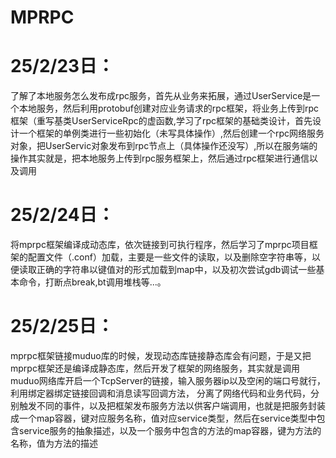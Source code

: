 # MPRPC

# 25/2/23日：
了解了本地服务怎么发布成rpc服务，首先从业务来拓展，通过UserService是一个本地服务，然后利用protobuf创建对应业务请求的rpc框架，将业务上传到rpc框架（重写基类UserServiceRpc的虚函数,学习了rpc框架的基础类设计，首先设计一个框架的单例类进行一些初始化（未写具体操作）,然后创建一个rpc网络服务对象，把UserServic对象发布到rpc节点上（具体操作还没写）,所以在服务端的操作其实就是，把本地服务上传到rpc服务框架上，然后通过rpc框架进行通信以及调用

# 25/2/24日：
将mprpc框架编译成动态库，依次链接到可执行程序，然后学习了mprpc项目框架的配置文件（.conf）加载，主要是一些文件的读取，以及删除空字符串等，以便读取正确的字符串以键值对的形式加载到map中，以及初次尝试gdb调试一些基本命令，打断点break,bt调用堆栈等...。

# 25/2/25日：
mprpc框架链接muduo库的时候，发现动态库链接静态库会有问题，于是又把mprpc框架还是编译成静态库，然后开发了框架的网络服务，其实就是调用muduo网络库开启一个TcpServer的链接，输入服务器ip以及空闲的端口号就行，利用绑定器绑定链接回调和消息读写回调方法， 分离了网络代码和业务代码，分别触发不同的事件，以及把框架发布服务方法以供客户端调用，也就是把服务封装成一个map容器，键对应服务名称，值对应service类型，然后在service类型中包含service服务的抽象描述，以及一个服务中包含的方法的map容器，键为方法的名称，值为方法的描述